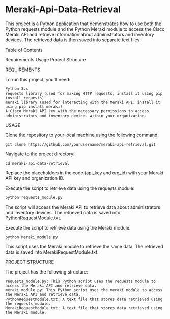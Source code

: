 # Meraki-Api-Data-Retrieval
This project is a Python application that demonstrates how to use both the Python requests module and the Python Meraki module to access the Cisco Meraki API and retrieve information about administrators and inventory devices. The retrieved data is then saved into separate text files.

Table of Contents

Requirements
Usage
Project Structure

REQUIREMENTS

To run this project, you'll need:

    Python 3.x
    requests library (used for making HTTP requests, install it using pip install requests)
    meraki library (used for interacting with the Meraki API, install it using pip install meraki)
    A Cisco Meraki API key with the necessary permissions to access administrators and inventory devices within your organization.

USAGE

Clone the repository to your local machine using the following command:


    git clone https://github.com/yourusername/meraki-api-retrieval.git

Navigate to the project directory:


    cd meraki-api-data-retrieval

Replace the placeholders in the code (api_key and org_id) with your Meraki API key and organization ID.

Execute the script to retrieve data using the requests module:


    python requests_module.py

The script will access the Meraki API to retrieve data about administrators and inventory devices.
The retrieved data is saved into PythonRequestModule.txt.

Execute the script to retrieve data using the Meraki module:

    python Meraki_module.py

This script uses the Meraki module to retrieve the same data.
The retrieved data is saved into MerakiRequestModule.txt.

PROJECT STRUCTURE

The project has the following structure:

    requests_module.py: This Python script uses the requests module to access the Meraki API and retrieve data.
    meraki_module.py: This Python script uses the meraki module to access the Meraki API and retrieve data.
    PythonRequestModule.txt: A text file that stores data retrieved using the requests module.
    MerakiRequestModule.txt: A text file that stores data retrieved using the Meraki module.
